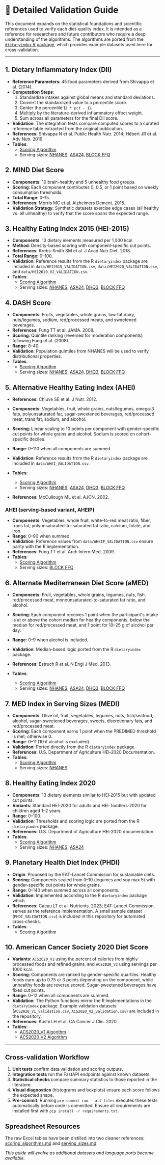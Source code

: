 # 🔬 Detailed Validation Guide

This document expands on the statistical foundations and scientific references used to verify each diet-quality index.
It is intended as a reference for researchers and future contributors who require a deep understanding of the algorithms.
The algorithms are ported from the [`dietaryindex` R package](https://jamesjiadazhan.github.io/dietaryindex_manual/index.html), which provides example datasets used here for cross-validation.


---

## 1. Dietary Inflammatory Index (DII)

- **Reference Parameters**: 45 food parameters derived from Shivappa et al. (2014).
- **Computation Steps**:
  1. Standardize intakes against global means and standard deviations.
  2. Convert the standardized value to a percentile score.
  3. Center the percentile (`2 * pct - 1`).
  4. Multiply by the literature-derived inflammatory effect weight.
  5. Sum across all parameters for the final DII score.
- **Validation**: The integration tests compare computed scores to a curated reference table extracted from the original publication.
- **References**: Shivappa N et al. Public Health Nutr. 2014; Hébert JR et al. Adv Nutr. 2019.
- **Tables**:
  - [Scoring Algorithm](scoring_algorithms.md)
  - Serving sizes: [NHANES](serving_sizes.md#nhanes), [ASA24](serving_sizes.md#asa24), [BLOCK FFQ](serving_sizes.md#block-ffq)


## 2. MIND Diet Score

- **Components**: 10 brain-healthy and 5 unhealthy food groups.
- **Scoring**: Each component contributes 0, 0.5, or 1 point based on weekly consumption thresholds.
- **Total Range**: 0–15.
- **References**: Morris MC et al. Alzheimers Dement. 2015.
- **Validation Strategy**: Synthetic datasets exercise edge cases (all healthy vs. all unhealthy) to verify that the score spans the expected range.

## 3. Healthy Eating Index 2015 (HEI‑2015)

- **Components**: 13 dietary elements measured per 1,000 kcal.
- **Method**: Density-based scoring with component‑specific cut points.
- **References**: Krebs-Smith SM et al. J Acad Nutr Diet. 2018.
- **Total Range**: 0–100.
- **Validation**: Reference results from the R `dietaryindex` package are included
  in `data/HEI2015_VALIDATION.csv`, `data/HEI2020_VALIDATION.csv`, and
  `data/HEI2020_V2_VALIDATION.csv`.
- **Tables**:
  - [Scoring Algorithm](scoring_algorithms.md)
  - Serving sizes: [NHANES](serving_sizes.md#nhanes), [ASA24](serving_sizes.md#asa24), [DHQ3](serving_sizes.md#dhq3), [BLOCK FFQ](serving_sizes.md#block-ffq)


## 4. DASH Score

- **Components**: Fruits, vegetables, whole grains, low‑fat dairy, nuts/legumes, sodium, red/processed meats, and sweetened beverages.
- **References**: Fung TT et al. JAMA. 2008.
- **Scoring**: Quintile ranking (reversed for moderation components) following Fung et al. (2008).
- **Range**: 8–40.
- **Validation**: Population quintiles from NHANES will be used to verify distributional properties.
- **Tables**:
  - [Scoring Algorithm](scoring_algorithms.md)
  - Serving sizes: [NHANES](serving_sizes.md#nhanes), [ASA24](serving_sizes.md#asa24), [DHQ3](serving_sizes.md#dhq3), [BLOCK FFQ](serving_sizes.md#block-ffq)


## 5. Alternative Healthy Eating Index (AHEI)

- **References**: Chiuve SE et al. J Nutr. 2012.
- **Components**: Vegetables, fruit, whole grains, nuts/legumes, omega‑3 fats, polyunsaturated fat, sugar‑sweetened beverages, red/processed meat, trans fat, sodium, and alcohol.
- **Scoring**: Linear scaling to 10 points per component with gender-specific cut points for whole grains and alcohol. Sodium is scored on cohort-specific deciles.
- **Range**: 0–110 when all components are summed.
- **Validation**: Reference results from the R `dietaryindex` package are included in `data/AHEI_VALIDATION.csv`.
- **Tables**:
  - [Scoring Algorithm](scoring_algorithms.md)
  - Serving sizes: [NHANES](serving_sizes.md#nhanes), [ASA24](serving_sizes.md#asa24), [DHQ3](serving_sizes.md#dhq3), [BLOCK FFQ](serving_sizes.md#block-ffq)


- **References**: McCullough ML et al. AJCN. 2002.
### AHEI (serving-based variant, AHEIP)

- **Components**: Vegetables, whole fruit, white-to-red meat ratio, fiber, trans fat, polyunsaturated-to-saturated fat ratio, calcium, folate, and iron.
- **Range**: 0–90 when summed.
- **Validation**: Reference values from `data/AHEIP_VALIDATION.csv` ensure parity with the R implementation.
- **References**: Fung TT et al. Arch Intern Med. 2009.
- **Tables**:
  - [Scoring Algorithm](scoring_algorithms.md)
  - Serving sizes: [BLOCK FFQ](serving_sizes.md#block-ffq)

## 6. Alternate Mediterranean Diet Score (aMED)

- **Components**: Fruit, vegetables, whole grains, legumes, nuts, fish, red/processed meat, monounsaturated-to-saturated fat ratio, and alcohol.
- **Scoring**: Each component receives 1 point when the participant's intake is at or above the cohort median for healthy components, below the median for red/processed meat, and 1 point for 10–25 g of alcohol per day.
- **Range**: 0–9 when alcohol is included.
- **Validation**: Median-based logic ported from the R `dietaryindex` package.

- **References**: Estruch R et al. N Engl J Med. 2013.
- **Tables**:
  - [Scoring Algorithm](scoring_algorithms.md)
  - Serving sizes: [NHANES](serving_sizes.md#nhanes), [ASA24](serving_sizes.md#asa24), [DHQ3](serving_sizes.md#dhq3), [BLOCK FFQ](serving_sizes.md#block-ffq)

## 7. MED Index in Serving Sizes (MEDI)

- **Components**: Olive oil, fruit, vegetables, legumes, nuts, fish/seafood, alcohol,
  sugar-sweetened beverages, sweets, discretionary fats, and red/processed meat.
- **Scoring**: Each component earns 1 point when the PREDIMED threshold is met; otherwise 0.
- **Range**: 0–11 (10 if alcohol is excluded).
- **Validation**: Ported directly from the R `dietaryindex` package.
- **References**: U.S. Department of Agriculture HEI‑2020 Documentation.
- **Tables**:
  - [Scoring Algorithm](scoring_algorithms.md)
  - Serving sizes: [NHANES](serving_sizes.md#nhanes)



## 8. Healthy Eating Index 2020

- **Components**: 13 dietary elements similar to HEI‑2015 but with updated cut points.
- **Variants**: Standard HEI‑2020 for adults and HEI‑Toddlers‑2020 for children aged 1–2 years.
- **Range**: 0–100.
- **Validation**: Thresholds and scoring logic are ported from the R `dietaryindex` package.
- **References**: U.S. Department of Agriculture HEI‑2020 documentation.
- **Tables**:
  - [Scoring Algorithm](scoring_algorithms.md)
  - Serving sizes: [NHANES](serving_sizes.md#nhanes), [ASA24](serving_sizes.md#asa24)


## 9. Planetary Health Diet Index (PHDI)

- **Origin**: Proposed by the EAT‑Lancet Commission for sustainable diets.
- **Scoring**: Components scaled from 0–10 (legumes and soy max 5) with gender‑specific cut points for whole grains.
- **Range**: 0–140 when summed across all components.
- **Validation**: Implemented according to the R `dietaryindex` package which
- **References**: Cacau LT et al. Nutrients. 2023; EAT‑Lancet Commission.
  serves as the reference implementation. A small sample dataset
  (`PHDI_VALIDATION.csv`) is included in this repository for automated
  cross‑checks.
- **Tables**:
  - [Scoring Algorithm](scoring_algorithms.md)


## 10. American Cancer Society 2020 Diet Score

- **Variants**: `ACS2020_V1` using the percent of calories from highly processed foods and refined grains, and `ACS2020_V2` using servings per 1000 kcal.
- **Scoring**: Components are ranked by gender-specific quartiles. Healthy foods earn up to 0.75 or 3 points depending on the component, while unhealthy foods are reverse scored. Sugar-sweetened beverages have fixed cut points.
- **Range**: 0–12 when all components are summed.
- **Validation**: The Python functions mirror the R implementations in the `dietaryindex` package. Example validation datasets (`ACS2020_V1_validation.csv`, `ACS2020_V2_validation.csv`) are included in the repository.
- **References**: Kushi LH et al. CA Cancer J Clin. 2020.
- **Tables**:
  - [ACS2020_V1 Algorithm](scoring_algorithms.md)
  - [ACS2020_V2 Algorithm](scoring_algorithms.md)


---

## Cross‑validation Workflow

1. **Unit tests** confirm data validation and scoring outputs.
2. **Integration tests** run the FastAPI endpoints against known datasets.
3. **Statistical checks** compare summary statistics to those reported in the literature.
4. **Visual diagnostics** (histograms and boxplots) ensure each score follows the expected shape.
5. **Pre-commit**: Running `pre-commit run --all-files` executes these tests
   automatically before code is committed. Ensure all requirements are installed
   first with `pip install -r requirements.txt`.
## Spreadsheet Resources

The raw Excel tables have been distilled into two cleaner references:
[scoring_algorithms.md](scoring_algorithms.md) and [serving_sizes.md](serving_sizes.md).


_This guide will evolve as additional datasets and language ports become available._
